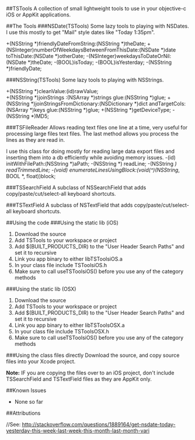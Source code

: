 ##TSTools
A collection of small lightweight tools to use in your objective-c iOS or AppKit applications.

##The Tools
###NSDate(TSTools)
Some lazy tools to playing with NSDates. I use this mostly to get "Mail" style dates like "Today 1:35pm".

   +(NSString *)friendlyDateFromString:(NSString *)theDate;
   +(NSInteger)numberOfWeekdaysBetweenFromThisDate:(NSDate *)date toThisDate:(NSDate *)otherDate;
   -(NSInteger)weekdaysToDateOrNil:(NSDate *)theDate;
   -(BOOL)isToday;
   -(BOOL)isYesterday;
   -(NSString *)friendlyDate;

###NSString(TSTools)
Some lazy tools to playing with NSStrings.

   +(NSString *)cleanValue:(id)rawValue;   
   +(NSString *)joinStrings :(NSArray *)strings glue:(NSString *)glue;
   +(NSString *)joinStringsFromDictionary:(NSDictionary *)dict andTargetCols:(NSArray *)keys glue:(NSString *)glue;
   +(NSString *)getDeviceType;
   -(NSString *)MD5;

###TSFileReader
Allows reading text files one line at a time, very useful for processing large files text files. The last method allows you process the lines as they are read in.

I use this class for doing mostly for reading large data export files and inserting them into a db efficiently while avoiding memory issues.
   -(id) initWithFilePath:(NSString *)aPath;
   -(NSString *) readLine;
   -(NSString *) readTrimmedLine;
   -(void) enumerateLinesUsingBlock:(void(^)(NSString*, BOOL *, float))block;

###TSSearchField
A subclass of NSSearchField that adds copy/paste/cut/select-all keyboard shortcuts.

###TSTextField
A subclass of NSTextField that adds copy/paste/cut/select-all keyboard shortcuts. 

##Using the code
###Using the static lib (iOS)
 1. Download the source
 2. Add TSTools to your workspace or project
 3. Add $(BUILT_PRODUCTS_DIR) to the "User Header Search Paths" and set it to recursive
 4. Link you app binary to either libTSToolsiOS.a 
 5. In your class file include TSToolsiOS.h
 6. Make sure to call useTSToolsiOS() before you use any of the category methods

###Using the static lib (OSX)
 1. Download the source
 2. Add TSTools to your workspace or project
 3. Add $(BUILT_PRODUCTS_DIR) to the "User Header Search Paths" and set it to recursive
 4. Link you app binary to either libTSToolsOSX.a 
 5. In your class file include TSToolsOSX.h
 6. Make sure to call useTSToolsiOS() before you use any of the category methods
 
###Using the class files directly
Download the source, and copy source files into your Xcode project. 

**Note:** IF you are copying the files over to an iOS project, don't include TSSearchField and TSTextField files as they are AppKit only.
 
##Known Issues
 - None so far
 
##Attributions

//See: http://stackoverflow.com/questions/1889164/get-nsdate-today-yesterday-this-week-last-week-this-month-last-month-vari

